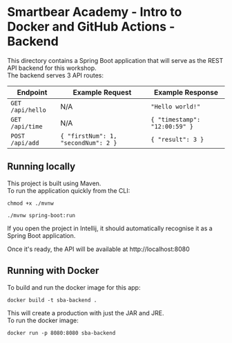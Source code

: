 # Smartbear Academy - Intro to Docker and GitHub Actions - Backend
This directory contains a Spring Boot application that will serve as the REST API 
backend for this workshop.  
The backend serves 3 API routes:

| Endpoint         | Example Request                      | Example Response              |
|------------------|--------------------------------------|-------------------------------|
| `GET /api/hello` | N/A                                  | `"Hello world!"`              |
| `GET /api/time`  | N/A                                  | `{ "timestamp": "12:00:59" }` |
| `POST /api/add`  | `{ "firstNum": 1, "secondNum": 2 } ` | `{ "result": 3 }`             |

## Running locally
This project is built using Maven.  
To run the application quickly from the CLI:  
```
chmod +x ./mvnw

./mvnw spring-boot:run
```
If you open the project in Intellij, it should automatically recognise it as a Spring Boot application.

Once it's ready, the API will be available at http://localhost:8080

## Running with Docker
To build and run the docker image for this app:
```
docker build -t sba-backend .
```
This will create a production with just the JAR and JRE.  
To run the docker image:
```
docker run -p 8080:8080 sba-backend
```

